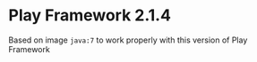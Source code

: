 # Play Framework 2.1.4

Based on image `java:7` to work properly with this version of Play Framework
